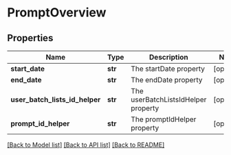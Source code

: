 # PromptOverview

## Properties
Name | Type | Description | Notes
------------ | ------------- | ------------- | -------------
**start_date** | **str** | The startDate property | [optional] 
**end_date** | **str** | The endDate property | [optional] 
**user_batch_lists_id_helper** | **str** | The userBatchListsIdHelper property | [optional] 
**prompt_id_helper** | **str** | The promptIdHelper property | [optional] 

[[Back to Model list]](../README.md#documentation-for-models) [[Back to API list]](../README.md#documentation-for-api-endpoints) [[Back to README]](../README.md)


